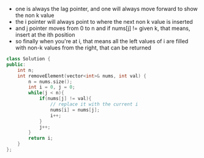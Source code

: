 - one is always the lag pointer, and one will always move forward to show the non k value
- the i pointer will always point to where the next non k value is inserted
- and j pointer moves from 0 to n and if nums[j] != given k, that means, insert at the ith position
- so finally when you're at i, that means all the left values of i are filled with non-k values from the right, that can be returned

```c++
class Solution {
public:
    int n;
    int removeElement(vector<int>& nums, int val) {
        n = nums.size();
        int i = 0, j = 0; 
        while(j < n){
            if(nums[j] != val){
                // replace it with the current i
                nums[i] = nums[j];
                i++;
            }
            j++;
        }
        return i;
    }
};
```
